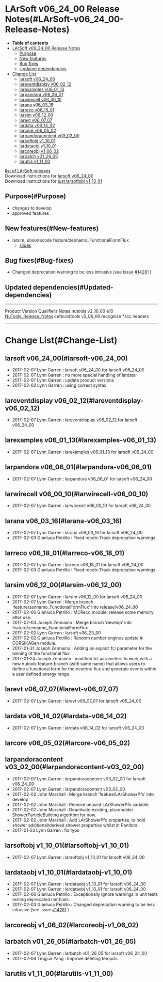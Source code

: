 LArSoft v06\_24\_00 Release Notes(#LArSoft-v06_24_00-Release-Notes)
======================================================================

-   **Table of contents**
-   [LArSoft v06\_24\_00 Release Notes](#LArSoft-v06_24_00-Release-Notes)
    -   [Purpose](#Purpose)
    -   [New features](#New-features)
    -   [Bug fixes](#Bug-fixes)
    -   [Updated dependencies](#Updated-dependencies)
-   [Change List](#Change-List)
    -   [larsoft v06\_24\_00](#larsoft-v06_24_00)
    -   [lareventdisplay v06\_02\_12](#lareventdisplay-v06_02_12)
    -   [larexamples v06\_01\_13](#larexamples-v06_01_13)
    -   [larpandora v06\_06\_01](#larpandora-v06_06_01)
    -   [larwirecell v06\_00\_10](#larwirecell-v06_00_10)
    -   [larana v06\_03\_16](#larana-v06_03_16)
    -   [larreco v06\_18\_01](#larreco-v06_18_01)
    -   [larsim v06\_12\_00](#larsim-v06_12_00)
    -   [larevt v06\_07\_07](#larevt-v06_07_07)
    -   [lardata v06\_14\_02](#lardata-v06_14_02)
    -   [larcore v06\_05\_02](#larcore-v06_05_02)
    -   [larpandoracontent v03\_02\_00](#larpandoracontent-v03_02_00)
    -   [larsoftobj v1\_10\_01](#larsoftobj-v1_10_01)
    -   [lardataobj v1\_10\_01](#lardataobj-v1_10_01)
    -   [larcoreobj v1\_06\_02](#larcoreobj-v1_06_02)
    -   [larbatch v01\_26\_05](#larbatch-v01_26_05)
    -   [larutils v1\_11\_00](#larutils-v1_11_00)

[list of LArSoft releases](LArSoft_release_list)\
Download instructions for [larsoft v06\_24\_00](http://scisoft.fnal.gov/scisoft/bundles/larsoft/v06_24_00/larsoft-v06_24_00.html)\
Download instructions for [just larsoftobj v1\_10\_01](http://scisoft.fnal.gov/scisoft/bundles/larsoftobj/v1_10_01/larsoftobj-v1_10_01.html)

Purpose(#Purpose)
--------------------

-   changes to develop
-   approved features

New features(#New-features)
------------------------------

-   larsim, uboonecode feature/zennamo\_FunctionalFormFlux
    -   [slides](https://indico.fnal.gov/getFile.py/access?contribId=3&resId=0&materialId=slides&confId=13730)

Bug fixes(#Bug-fixes)
------------------------

-   Changed deprecation warning to be less intrusive (see issue [\#14281](/redmine/issues/14281 "Task: Provide an interface for access of reconstructed track information (Accepted)") )

Updated dependencies(#Updated-dependencies)
----------------------------------------------

  --------------- ------------ ------------ --------------------------------------------------------------------------------------------------
  Product         Version      Qualifiers   Notes
  nutools         v2\_10\_00   e10          [NuTools\_Release\_Notes](/redmine/projects/nutools/wiki/NuTools_Release_Notes#nutools-v2_10_00)
  cetbuildtools   v5\_06\_06                recognize \*.tcc headers
  --------------- ------------ ------------ --------------------------------------------------------------------------------------------------

Change List(#Change-List)
============================

larsoft v06\_24\_00(#larsoft-v06_24_00)
------------------------------------------

-   2017-02-07 Lynn Garren : larsoft v06\_24\_00 for larsoft v06\_24\_00
-   2017-02-07 Lynn Garren : no more special handling of lardata
-   2017-02-07 Lynn Garren : update product versions
-   2017-02-02 Lynn Garren : using correct syntax

lareventdisplay v06\_02\_12(#lareventdisplay-v06_02_12)
----------------------------------------------------------

-   2017-02-07 Lynn Garren : lareventdisplay v06\_02\_12 for larsoft v06\_24\_00

larexamples v06\_01\_13(#larexamples-v06_01_13)
--------------------------------------------------

-   2017-02-07 Lynn Garren : larexamples v06\_01\_13 for larsoft v06\_24\_00

larpandora v06\_06\_01(#larpandora-v06_06_01)
------------------------------------------------

-   2017-02-07 Lynn Garren : larpandora v06\_06\_01 for larsoft v06\_24\_00

larwirecell v06\_00\_10(#larwirecell-v06_00_10)
--------------------------------------------------

-   2017-02-07 Lynn Garren : larwirecell v06\_00\_10 for larsoft v06\_24\_00

larana v06\_03\_16(#larana-v06_03_16)
----------------------------------------

-   2017-02-07 Lynn Garren : larana v06\_03\_16 for larsoft v06\_24\_00
-   2017-02-03 Gianluca Petrillo : Fixed recob::Track deprecation warnings.

larreco v06\_18\_01(#larreco-v06_18_01)
------------------------------------------

-   2017-02-07 Lynn Garren : larreco v06\_18\_01 for larsoft v06\_24\_00
-   2017-02-03 Gianluca Petrillo : Fixed recob::Track deprecation warnings.

larsim v06\_12\_00(#larsim-v06_12_00)
----------------------------------------

-   2017-02-07 Lynn Garren : larsim v06\_12\_00 for larsoft v06\_24\_00
-   2017-02-07 Lynn Garren : Merge branch ‘feature/zennamo\_FunctionalFormFlux’ into release/v06\_24\_00
-   2017-02-06 Gianluca Petrillo : MCReco module: release some memory after use.
-   2017-02-03 Joseph Zennamo : Merge branch ‘develop’ into feature/zennamo\_FunctionalFormFlux
-   2017-02-02 Lynn Garren : larsoft v06\_23\_00
-   2017-02-02 Gianluca Petrillo : Random number engines update in CORSIKAGen module.
-   2017-01-31 Joseph Zennamo : Adding an explicit fcl parameter for the binning of the functional flux
-   2017-01-24 Joseph Zennamo : modified fcl parameters to work with a new nutools feature-branch (with same name) that allows users to define a functional form for the neutrino flux and generate events within a user defined energy range

larevt v06\_07\_07(#larevt-v06_07_07)
----------------------------------------

-   2017-02-07 Lynn Garren : larevt v06\_07\_07 for larsoft v06\_24\_00

lardata v06\_14\_02(#lardata-v06_14_02)
------------------------------------------

-   2017-02-07 Lynn Garren : lardata v06\_14\_02 for larsoft v06\_24\_00

larcore v06\_05\_02(#larcore-v06_05_02)
------------------------------------------

larpandoracontent v03\_02\_00(#larpandoracontent-v03_02_00)
--------------------------------------------------------------

-   2017-02-07 Lynn Garren : larpandoracontent v03\_02\_00 for larsoft v06\_24\_00
-   2017-02-07 Lynn Garren : larpandoracontent v03\_02\_00
-   2017-02-02 John Marshall : Merge branch ‘feature/LArShowerPfo’ into develop
-   2017-02-02 John Marshall : Remove unused LArShowerPfo variable.
-   2017-02-02 John Marshall : Deactivate existing, placeholder ShowerParticleBuilding algorithm for now.
-   2017-02-02 John Marshall : Add LArShowerPfo properties, to hold shower additional/derived shower properties whilst in Pandora.
-   2017-01-23 Lynn Garren : fix typo

larsoftobj v1\_10\_01(#larsoftobj-v1_10_01)
----------------------------------------------

-   2017-02-07 Lynn Garren : larsoftobj v1\_10\_01 for larsoft v06\_24\_00

lardataobj v1\_10\_01(#lardataobj-v1_10_01)
----------------------------------------------

-   2017-02-07 Lynn Garren : lardataobj v1\_10\_01 for larsoft v06\_24\_00
-   2017-02-07 Lynn Garren : lardataobj v1\_10\_01 for larsoft v06\_24\_00
-   2017-02-06 Gianluca Petrillo : Exceptionally ignore warnings in unit tests testing deprecated methods.
-   2017-02-03 Gianluca Petrillo : Changed deprecation warning to be less intrusive (see issue [\#14281](/redmine/issues/14281 "Task: Provide an interface for access of reconstructed track information (Accepted)") )

larcoreobj v1\_06\_02(#larcoreobj-v1_06_02)
----------------------------------------------

larbatch v01\_26\_05(#larbatch-v01_26_05)
--------------------------------------------

-   2017-02-07 Lynn Garren : larbatch v01\_26\_05 for larsoft v06\_24\_00
-   2017-02-06 Tingjun Yang : Improve deleting tempdir.

larutils v1\_11\_00(#larutils-v1_11_00)
------------------------------------------
